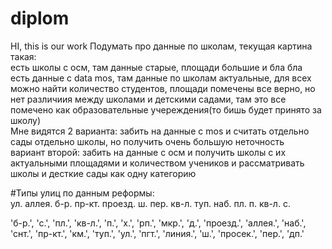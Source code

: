 # diplom
HI, this is our work
Подумать про данные по школам, текущая картина такая:  
есть школы с осм, там данные старые, площади большие и бла бла  
есть данные с data mos, там данные по школам актуальные, для всех можно найти количество студентов, площади помечены все верно, но нет различиия между школами и детскими садами, там это все помечено как образовательные учереждения(то бишь будет принято за школу)  
Мне видятся 2 варианта: забить на данные с mos и считать отдельно сады отдельно школы, но получить очень большую неточность  
вариант второй: забить на данные с осм и получить школы с их актуальными площадями и количеством учеников и рассматривать школы и десткие сады как одну категорию  

#Типы улиц по данным реформы:  
ул. аллея. б-р. пр-кт. проезд. ш. пер. кв-л. туп. наб. пл. п. кв-л. с.  
  
'б-р.', 'с.', 'пл.', 'кв-л.', 'п.', 'х.', 'рп.', 'мкр.', 'д.', 'проезд.', 'аллея.', 'наб.', 'снт.', 'пр-кт.', 'км.', 'туп.', 'ул.', 'пгт.', 'линия.', 'ш.', 'просек.', 'пер.', 'дп.'
